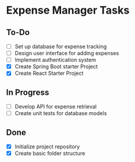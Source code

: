 # Expense Manager Tasks

## To-Do
- [ ] Set up database for expense tracking
- [ ] Design user interface for adding expenses
- [ ] Implement authentication system
- [x] Create Spring Boot starter Project
- [x] Create React Starter Project

## In Progress
- [ ] Develop API for expense retrieval
- [ ] Create unit tests for database models

## Done
- [x] Initialize project repository
- [x] Create basic folder structure
